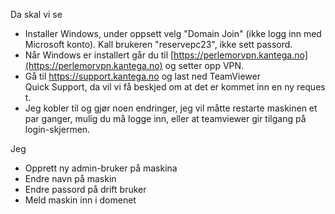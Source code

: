 Da skal vi se

- Installer Windows, under oppsett velg "Domain Join" (ikke logg inn med Microsoft konto). Kall brukeren "reservepc23", ikke sett passord.
- Når Windows er installert går du til [https://perlemorvpn.kantega.no](https://perlemorvpn.kantega.no) og setter opp VPN.
- Gå til https://support.kantega.no og last ned TeamViewer Quick Support, da vil vi få beskjed om at det er kommet inn en ny request.
- Jeg kobler til og gjør noen endringer, jeg vil måtte restarte maskinen et par ganger, mulig du må logge inn, eller at teamviewer gir tilgang på login-skjermen.

Jeg

- Opprett ny admin-bruker på maskina
- Endre navn på maskin
- Endre passord på drift bruker
- Meld maskin inn i domenet